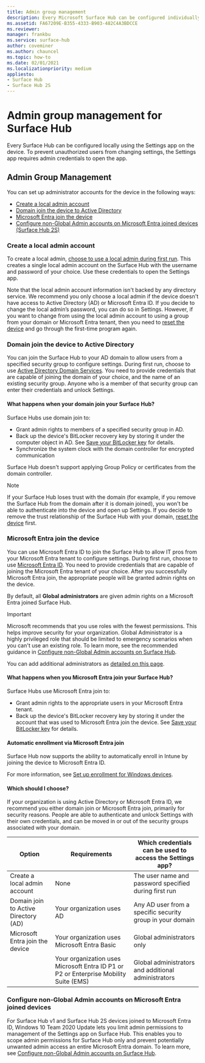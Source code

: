 ```yaml
---
title: Admin group management 
description: Every Microsoft Surface Hub can be configured individually by opening the Settings app on the device.
ms.assetid: FA67209E-B355-4333-B903-482C4A3BDCCE
ms.reviewer: 
manager: frankbu
ms.service: surface-hub
author: coveminer
ms.author: chauncel
ms.topic: how-to
ms.date: 02/01/2021
ms.localizationpriority: medium
appliesto:
- Surface Hub
- Surface Hub 2S
---
```


# Admin group management for Surface Hub

Every Surface Hub can be configured locally using the Settings app on the device. To prevent unauthorized users from changing settings, the Settings app requires admin credentials to open the app.

## Admin Group Management

You can set up administrator accounts for the device in the following ways:

- [Create a local admin account](#create-a-local-admin-account)
- [Domain join the device to Active Directory](#domain-join-the-device-to-active-directory)
- [Microsoft Entra join the device](#azure-ad-join-the-device)
- [Configure non-Global Admin accounts on Microsoft Entra joined devices (Surface Hub 2S)](#configure-non-global-admin-accounts-on-azure-ad-joined-devices)

### Create a local admin account

To create a local admin, [choose to use a local admin during first run](first-run-program-surface-hub.md). This creates a single local admin account on the Surface Hub with the username and password of your choice. Use these credentials to open the Settings app.

Note that the local admin account information isn't backed by any directory service. We recommend you only choose a local admin if the device doesn't have access to Active Directory (AD) or Microsoft Entra ID. If you decide to change the local admin’s password, you can do so in Settings. However, if you want to change from using the local admin account to using a group from your domain or Microsoft Entra tenant, then you need to [reset the device](device-reset-surface-hub.md) and go through the first-time program again.

### Domain join the device to Active Directory

You can join the Surface Hub to your AD domain to allow users from a specified security group to configure settings. During first run, choose to use [Active Directory Domain Services](first-run-program-surface-hub.md#active-directory-domain-services). You need to provide credentials that are capable of joining the domain of your choice, and the name of an existing security group. Anyone who is a member of that security group can enter their credentials and unlock Settings.

#### What happens when your domain join your Surface Hub?

Surface Hubs use domain join to:

- Grant admin rights to members of a specified security group in AD.
- Back up the device's BitLocker recovery key by storing it under the computer object in AD. See [Save your BitLocker key](save-bitlocker-key-surface-hub.md) for details.
- Synchronize the system clock with the domain controller for encrypted communication

Surface Hub doesn't support applying Group Policy or certificates from the domain controller.

> [!NOTE]
> If your Surface Hub loses trust with the domain (for example, if you remove the Surface Hub from the domain after it is domain joined), you won't be able to authenticate into the device and open up Settings. If you decide to remove the trust relationship of the Surface Hub with your domain, [reset the device](device-reset-surface-hub.md) first.

<a name='azure-ad-join-the-device'></a>

### Microsoft Entra join the device

You can use Microsoft Entra ID to join the Surface Hub to allow IT pros from your Microsoft Entra tenant to configure settings. During first run, choose to use [Microsoft Entra ID](first-run-program-surface-hub.md#microsoft-azure-active-directory). You need to provide credentials that are capable of joining the Microsoft Entra tenant of your choice. After you successfully Microsoft Entra join, the appropriate people will be granted admin rights on the device.

By default, all **Global administrators** are given admin rights on a Microsoft Entra joined Surface Hub.

> [!IMPORTANT]
> Microsoft recommends that you use roles with the fewest permissions. This helps improve security for your organization. Global Administrator is a highly privileged role that should be limited to emergency scenarios when you can't use an existing role. To learn more, see the recommended guidance in [Configure non-Global Admin accounts on Surface Hub](surface-hub-2s-nonglobal-admin.md).

You can add additional administrators as [detailed on this page](#configure-non-global-admin-accounts-on-microsoft-entra-joined-devices). 

#### What happens when you Microsoft Entra join your Surface Hub?

Surface Hubs use Microsoft Entra join to:

- Grant admin rights to the appropriate users in your Microsoft Entra tenant.
- Back up the device's BitLocker recovery key by storing it under the account that was used to Microsoft Entra join the device. See [Save your BitLocker key](save-bitlocker-key-surface-hub.md) for details.

<a name='automatic-enrollment-via-azure-active-directory-join'></a>

#### Automatic enrollment via Microsoft Entra join

Surface Hub now supports the ability to automatically enroll in Intune by joining the device to Microsoft Entra ID.

For more information, see [Set up enrollment for Windows devices](/mem/intune/enrollment/windows-enroll#enable-windows-10-automatic-enrollment).

#### Which should I choose?

If your organization is using Active Directory or Microsoft Entra ID, we recommend you either domain join or Microsoft Entra join, primarily for security reasons. People are able to authenticate and unlock Settings with their own credentials, and can be moved in or out of the security groups associated with your domain.

| Option                                            | Requirements                            | Which credentials can be used to access the Settings app?  |
|---------------------------------------------------|-----------------------------------------|-------|
| Create a local admin account                      | None                                    | The user name and password specified during first run |
| Domain join to Active Directory (AD)              | Your organization uses AD               | Any AD user from a specific security group in your domain |
| Microsoft Entra join the device | Your organization uses Microsoft Entra Basic   | Global administrators only |
| &nbsp;                                            | Your organization uses Microsoft Entra ID P1 or P2 or Enterprise Mobility Suite (EMS) | Global administrators and additional administrators |


<a name='configure-non-global-admin-accounts-on-azure-ad-joined-devices'></a>

### Configure non-Global Admin accounts on Microsoft Entra joined devices

For Surface Hub v1 and Surface Hub 2S devices joined to Microsoft Entra ID, Windows 10 Team 2020 Update lets you limit admin permissions to management of the Settings app on Surface Hub. This enables you to scope admin permissions for Surface Hub  only and prevent potentially unwanted admin access an entire Microsoft Entra domain. To learn more, see [Configure non-Global Admin accounts on Surface Hub](surface-hub-2s-nonglobal-admin.md).
